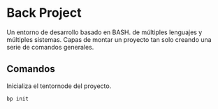 Back Project
============

Un entorno de desarrollo basado en BASH. de múltiples lenguajes y múltiples sistemas. Capas de montar un proyecto tan solo creando una serie de comandos generales.


Comandos
--------

Inicializa el tentornode del proyecto.

```
bp init
```




